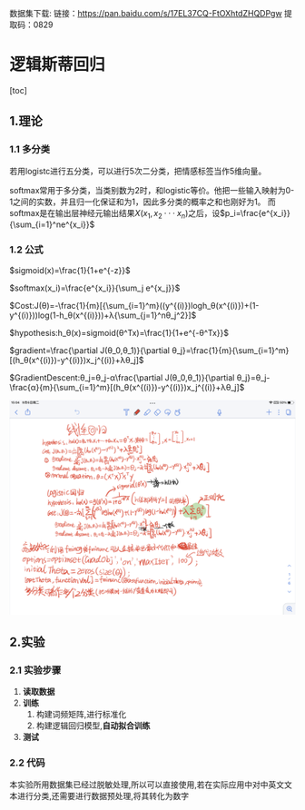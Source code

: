 数据集下载: 链接：https://pan.baidu.com/s/17EL37CQ-FtOXhtdZHQDPgw 
提取码：0829

# 逻辑斯蒂回归

[toc]

## 1.理论

### 1.1 多分类

若用logistc进行五分类，可以进行5次二分类，把情感标签当作5维向量。

softmax常用于多分类，当类别数为2时，和logistic等价。他把一些输入映射为0-1之间的实数，并且归一化保证和为1，因此多分类的概率之和也刚好为1。
而softmax是在输出层神经元输出结果$X(x_1,x_2···x_n)$之后，设$p_i=\frac{e^{x_i}}{\sum_{i=1}^ne^{x_i}}$

### 1.2 公式

$sigmoid(x)=\frac{1}{1+e^{-z}}$

$softmax(x_i)=\frac{e^{x_i}}{\sum_j e^{x_j}}$

$Cost:J(θ)=-\frac{1}{m}[{\sum_{i=1}^m}((y^{(i)})logh_θ(x^{(i)})+(1-y^{(i)}))log(1-h_θ(x^{(i)}))+λ{\sum_{j=1}^nθ_j^2}]$

$hypothesis:h_θ(x)=sigmoid(θ^Tx)=\frac{1}{1+e^{-θ^Tx}}$

$gradient=\frac{\partial J(θ_0,θ_1)}{\partial θ_j}=\frac{1}{m}{\sum_{i=1}^m}[(h_θ(x^{(i)})-y^{(i)})x_j^{(i)}+λθ_j]$

$GradientDescent:θ_j=θ_j-α\frac{\partial J(θ_0,θ_1)}{\partial θ_j}=θ_j-\frac{α}{m}{\sum_{i=1}^m}[(h_θ(x^{(i)})-y^{(i)})x_j^{(i)}+λθ_j]$

![ ](img/logistic.png)

## 2.实验

### 2.1 实验步骤

1) **读取数据**
2) **训练**
   1) 构建词频矩阵,进行标准化
   2) 构建逻辑回归模型,**自动拟合训练**
3) **测试**

### 2.2 代码

本实验所用数据集已经过脱敏处理,所以可以直接使用,若在实际应用中对中英文文本进行分类,还需要进行数据预处理,将其转化为数字
